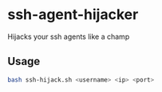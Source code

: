 # ssh-agent-hijacker
Hijacks your ssh agents like a champ

## Usage
```bash
bash ssh-hijack.sh <username> <ip> <port>
```
